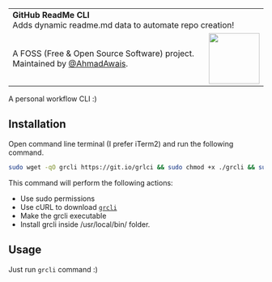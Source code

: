 
<table width='100%'>
    <tr>
        <td align='left' width='100%' colspan='2'>
            <strong>GitHub ReadMe CLI</strong><br />
            Adds dynamic readme.md data to automate repo creation!
        </td>
    </tr>
    <tr>
        <td>
            A FOSS (Free & Open Source Software) project. Maintained by <a href='https://github.com/ahmadawais'>@AhmadAwais</a>.
        </td>
        <td align='center'>
            <a href='https://AhmadAwais.com/'>
                <img src='https://i.imgur.com/Asg4d3k.png' width='100' />
            </a>
        </td>
    </tr>
</table>


A personal workflow CLI :)

## Installation

Open command line terminal (I prefer iTerm2) and run the following command.

```bash
sudo wget -qO grcli https://git.io/grlci && sudo chmod +x ./grcli && sudo mv ./grcli /usr/local/bin/
```

This command will perform the following actions:

- Use sudo permissions
- Use cURL to download [`grcli`](https://git.io/grlci)
- Make the grcli executable
- Install grcli inside /usr/local/bin/ folder.

## Usage

Just run `grcli` command :)

